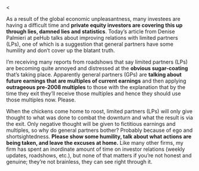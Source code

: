 <<p>As a result of the global economic unpleasantness, many investees are having a difficult time and <strong>private equity investors are covering this up through lies, damned lies and statistics</strong>. Today&#8217;s article from Denise Palmieri at peHub talks about improving relations with limited partners (LPs), one of which is a suggestion that general partners have some humility and don&#8217;t cover up the blatant truth.</p><p>I&#8217;m receiving many reports from roadshows that say limited partners (LPs) are becoming quite annoyed and distressed at the <strong>obvious sugar-coating</strong> that&#8217;s taking place. Apparently general partners (GPs) are <strong>talking about future earnings that are multiples of current earnings</strong> and then applying <strong>outrageous pre-2008 multiples</strong> to those with the explanation that by the time they exit they&#8217;ll receive those multiples and hence they should use those multiples now. Please.</p><p>When the chickens come home to roost, limited partners (LPs) will only give thought to what was done to combat the downturn and what the result is via the exit. Only negative thought will be given to fictitious earnings and multiples, so why do general partners bother? Probably because of ego and shortsightedness. <strong>Please show some humility, talk about what actions are being taken, and leave the excuses at home.</strong> Like many other firms, my firm has spent an inordinate amount of time on investor relations (weekly updates, roadshows, etc.), but none of that matters if you&#8217;re not honest and genuine; they&#8217;re not brainless, they can see right through it.</p>
